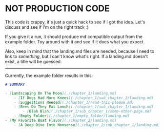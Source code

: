 # NOT PRODUCTION CODE

This code is crappy, it's just a quick hack to see if I got the idea.
Let's discuss and see if I'm on the right track :)

If you give it a run, it should produce md compatible output from the example folder.
Toy around with it and see if it does what you expect.

Also, keep in mind that the landing.md files are needed,
because I need to link to _something_, but I can't know what's right.
If a landing.md doesn't exist, a title will be guessed.

---

Currently, the example folder results in this:

```markdown
# SUMMARY

- [Landscaping On The Moon](./chapter_1/landing.md)
    - [If Dogs Had More Knees](./chapter_1/sub_chapter_2/landing.md)
    - [Suggestions Needed](./chapter_1/read-this-please.md)
    - [Bees Do They Eat Lunch](./chapter_1/sub_chapter_1/landing.md)
        - [Blah Blah](./chapter_1/sub_chapter_1/some-other-page.md)
    - [Empty Folder](./chapter_1/empty_folder/landing.md)
- [My Favorite Boat Flavor](./chapter_2/landing.md)
    - [A Deep Dive Into Nonsense](./chapter_2/sub_chapter_1/landing.md)
```
